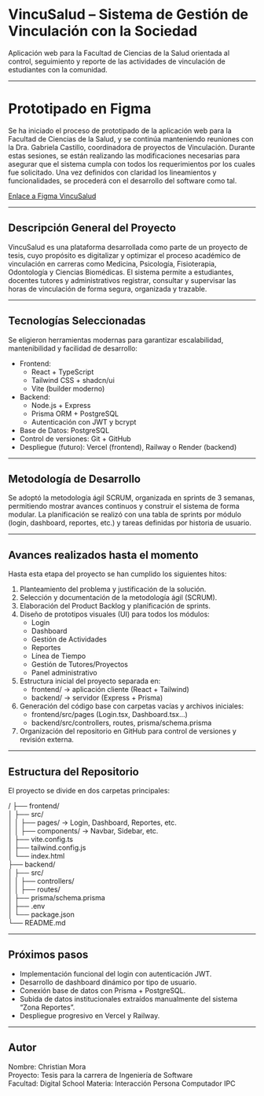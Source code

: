 # VincuSalud – Sistema de Gestión de Vinculación con la Sociedad

Aplicación web para la Facultad de Ciencias de la Salud orientada al control, seguimiento y reporte de las actividades de vinculación de estudiantes con la comunidad.

---

# Prototipado en Figma

Se ha iniciado el proceso de prototipado de la aplicación web para la Facultad de Ciencias de la Salud, y se continúa manteniendo reuniones con la Dra. Gabriela Castillo, coordinadora de proyectos de Vinculación. Durante estas sesiones, se están realizando las modificaciones necesarias para asegurar que el sistema cumpla con todos los requerimientos por los cuales fue solicitado. Una vez definidos con claridad los lineamientos y funcionalidades, se procederá con el desarrollo del software como tal.

<a href="https://www.figma.com/design/hbW2E7wOiCPJzaqRGRTWWi/Prototipado-Proyecto-de-Titulaci%C3%B3n-VincuSalud?node-id=0-1&t=jgqx8KYt8xwNHXAs-1" target="_blank">Enlace a Figma VincuSalud</a>

---

## Descripción General del Proyecto

VincuSalud es una plataforma desarrollada como parte de un proyecto de tesis, cuyo propósito es digitalizar y optimizar el proceso académico de vinculación en carreras como Medicina, Psicología, Fisioterapia, Odontología y Ciencias Biomédicas. El sistema permite a estudiantes, docentes tutores y administrativos registrar, consultar y supervisar las horas de vinculación de forma segura, organizada y trazable.

---

## Tecnologías Seleccionadas

Se eligieron herramientas modernas para garantizar escalabilidad, mantenibilidad y facilidad de desarrollo:

- Frontend:
  - React + TypeScript
  - Tailwind CSS + shadcn/ui
  - Vite (builder moderno)
- Backend:
  - Node.js + Express
  - Prisma ORM + PostgreSQL
  - Autenticación con JWT y bcrypt
- Base de Datos: PostgreSQL
- Control de versiones: Git + GitHub
- Despliegue (futuro): Vercel (frontend), Railway o Render (backend)

---

## Metodología de Desarrollo

Se adoptó la metodología ágil SCRUM, organizada en sprints de 3 semanas, permitiendo mostrar avances continuos y construir el sistema de forma modular. La planificación se realizó con una tabla de sprints por módulo (login, dashboard, reportes, etc.) y tareas definidas por historia de usuario.

---

## Avances realizados hasta el momento

Hasta esta etapa del proyecto se han cumplido los siguientes hitos:

1. Planteamiento del problema y justificación de la solución.
2. Selección y documentación de la metodología ágil (SCRUM).
3. Elaboración del Product Backlog y planificación de sprints.
4. Diseño de prototipos visuales (UI) para todos los módulos:
   - Login
   - Dashboard
   - Gestión de Actividades
   - Reportes
   - Línea de Tiempo
   - Gestión de Tutores/Proyectos
   - Panel administrativo
5. Estructura inicial del proyecto separada en:
   - frontend/ → aplicación cliente (React + Tailwind)
   - backend/ → servidor (Express + Prisma)
6. Generación del código base con carpetas vacías y archivos iniciales:
   - frontend/src/pages (Login.tsx, Dashboard.tsx…)
   - backend/src/controllers, routes, prisma/schema.prisma
7. Organización del repositorio en GitHub para control de versiones y revisión externa.

---

## Estructura del Repositorio

El proyecto se divide en dos carpetas principales:

/
├── frontend/  
│   ├── src/  
│   │   ├── pages/ → Login, Dashboard, Reportes, etc.  
│   │   ├── components/ → Navbar, Sidebar, etc.  
│   ├── vite.config.ts  
│   ├── tailwind.config.js  
│   └── index.html  
├── backend/  
│   ├── src/  
│   │   ├── controllers/  
│   │   ├── routes/  
│   ├── prisma/schema.prisma  
│   ├── .env  
│   └── package.json  
└── README.md

---

## Próximos pasos

- Implementación funcional del login con autenticación JWT.
- Desarrollo de dashboard dinámico por tipo de usuario.
- Conexión base de datos con Prisma + PostgreSQL.
- Subida de datos institucionales extraídos manualmente del sistema “Zona Reportes”.
- Despliegue progresivo en Vercel y Railway.

---

## Autor

Nombre: Christian Mora  
Proyecto: Tesis para la carrera de Ingeniería de Software  
Facultad: Digital School
Materia: Interacción Persona Computador IPC

